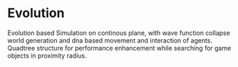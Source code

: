 # Evolution
Evolution based Simulation on continous plane, with wave function collapse world generation and dna based movement and interaction of agents.
Quadtree structure for performance enhancement while searching for game objects in proximity radius. 
